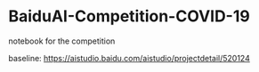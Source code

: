 # BaiduAI-Competition-COVID-19
 notebook for the competition
 
 baseline: https://aistudio.baidu.com/aistudio/projectdetail/520124
